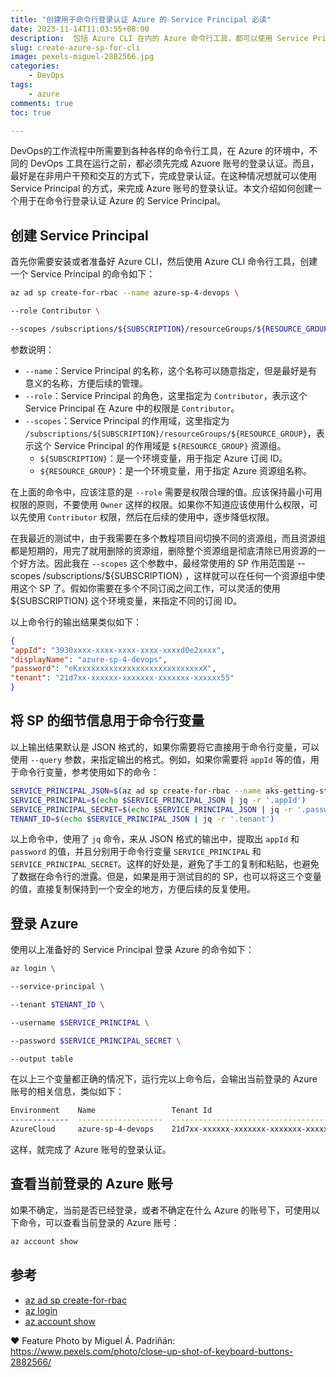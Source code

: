 ```yaml
---
title: "创建用于命令行登录认证 Azure 的 Service Principal 必读"
date: 2023-11-14T11:03:55+08:00
description:  包括 Azure CLI 在内的 Azure 命令行工具，都可以使用 Service Principal 的方式，来完成 Azure 账号的登录认证。本文介绍如何创建一个用于在命令行登录认证 Azure 的 Service Principal。
slug: create-azure-sp-for-cli
image: pexels-miguel-2882566.jpg
categories:
    - DevOps
tags:
    - azure
comments: true
toc: true

---
```


DevOps的工作流程中所需要到各种各样的命令行工具，在 Azure 的环境中，不同的 DevOps 工具在运行之前，都必须先完成 Azuore 账号的登录认证。而且，最好是在非用户干预和交互的方式下，完成登录认证。在这种情况想就可以使用 Service Principal 的方式，来完成 Azure 账号的登录认证。本文介绍如何创建一个用于在命令行登录认证 Azure 的 Service Principal。

## 创建 Service Principal

首先你需要安装或者准备好 Azure CLI，然后使用 Azure CLI 命令行工具，创建一个 Service Principal 的命令如下：

```bash
az ad sp create-for-rbac --name azure-sp-4-devops \

--role Contributor \

--scopes /subscriptions/${SUBSCRIPTION}/resourceGroups/${RESOURCE_GROUP}
```

参数说明：

- `--name`：Service Principal 的名称，这个名称可以随意指定，但是最好是有意义的名称，方便后续的管理。
- `--role`：Service Principal 的角色，这里指定为 `Contributor`，表示这个 Service Principal 在 Azure 中的权限是 `Contributor`。
- `--scopes`：Service Principal 的作用域，这里指定为 `/subscriptions/${SUBSCRIPTION}/resourceGroups/${RESOURCE_GROUP}`，表示这个 Service Principal 的作用域是 `${RESOURCE_GROUP}` 资源组。
  - `${SUBSCRIPTION}`：是一个环境变量，用于指定 Azure 订阅 ID。
  - `${RESOURCE_GROUP}`：是一个环境变量，用于指定 Azure 资源组名称。

在上面的命令中，应该注意的是 `--role` 需要是权限合理的值。应该保持最小可用权限的原则，不要使用 `Owner` 这样的权限。如果你不知道应该使用什么权限，可以先使用 `Contributor` 权限，然后在后续的使用中，逐步降低权限。

在我最近的测试中，由于我需要在多个教程项目间切换不同的资源组，而且资源组都是短期的，用完了就用删除的资源组，删除整个资源组是彻底清除已用资源的一个好方法。因此我在 `--scopes` 这个参数中，最经常使用的 SP 作用范围是 --scopes /subscriptions/${SUBSCRIPTION} ，这样就可以在任何一个资源组中使用这个 SP 了。假如你需要在多个不同订阅之间工作，可以灵活的使用 ${SUBSCRIPTION} 这个环境变量，来指定不同的订阅 ID。

以上命令行的输出结果类似如下：

```json
{
"appId": "3930xxxx-xxxx-xxxx-xxxx-xxxxd0e2xxxx",
"displayName": "azure-sp-4-devops",
"password": "eKxxxxxxxxxxxxxxxxxxxxxxxxxxxxX",
"tenant": "21d7xx-xxxxxx-xxxxxxx-xxxxxxx-xxxxxx55"
}
```

## 将 SP 的细节信息用于命令行变量

以上输出结果默认是 JSON 格式的，如果你需要将它直接用于命令行变量，可以使用 `--query` 参数，来指定输出的格式。例如，如果你需要将 `appId` 等的值，用于命令行变量，参考使用如下的命令：

```bash
SERVICE_PRINCIPAL_JSON=$(az ad sp create-for-rbac --name aks-getting-started-sp --role Contributor --scopes /subscriptions/${SUBSCRIPTION} -o json)
SERVICE_PRINCIPAL=$(echo $SERVICE_PRINCIPAL_JSON | jq -r '.appId')
SERVICE_PRINCIPAL_SECRET=$(echo $SERVICE_PRINCIPAL_JSON | jq -r '.password')
TENANT_ID=$(echo $SERVICE_PRINCIPAL_JSON | jq -r '.tenant')
```

以上命令中，使用了 `jq` 命令，来从 JSON 格式的输出中，提取出 `appId` 和 `password` 的值，并且分别用于命令行变量 `SERVICE_PRINCIPAL` 和 `SERVICE_PRINCIPAL_SECRET`。这样的好处是，避免了手工的复制和粘贴，也避免了数据在命令行的泄露。但是，如果是用于测试目的的 SP，也可以将这三个变量的值，直接复制保持到一个安全的地方，方便后续的反复使用。

## 登录 Azure

使用以上准备好的 Service Principal 登录 Azure 的命令如下：

```bash
az login \

--service-principal \

--tenant $TENANT_ID \

--username $SERVICE_PRINCIPAL \

--password $SERVICE_PRINCIPAL_SECRET \

--output table
```

在以上三个变量都正确的情况下，运行完以上命令后，会输出当前登录的 Azure 账号的相关信息，类似如下：

```bash
Environment    Name                 Tenant Id                             Subscription Id                        State    Is Default
-------------  -------------------  ------------------------------------  ------------------------------------  -------  -----------
AzureCloud     azure-sp-4-devops    21d7xx-xxxxxx-xxxxxxx-xxxxxxx-xxxxxx55  3930xxxx-xxxx-xxxx-xxxx-xxxxd0e2xxxx  Enabled  True
```

这样，就完成了 Azure 账号的登录认证。

## 查看当前登录的 Azure 账号

如果不确定，当前是否已经登录，或者不确定在什么 Azure 的账号下，可使用以下命令，可以查看当前登录的 Azure 账号：

```bash
az account show
```

## 参考

- [az ad sp create-for-rbac](https://docs.microsoft.com/en-us/cli/azure/ad/sp?view=azure-cli-latest#az-ad-sp-create-for-rbac)
- [az login](https://docs.microsoft.com/en-us/cli/azure/reference-index?view=azure-cli-latest#az-login)
- [az account show](https://docs.microsoft.com/en-us/cli/azure/reference-index?view=azure-cli-latest#az-account-show)


❤️ Feature Photo by Miguel Á. Padriñán: <https://www.pexels.com/photo/close-up-shot-of-keyboard-buttons-2882566/>
